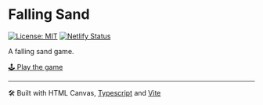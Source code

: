 # Falling Sand

[![License: MIT](https://img.shields.io/badge/license-MIT-green)](./LICENSE.txt)
[![Netlify Status](https://api.netlify.com/api/v1/badges/654ef35a-d2c9-4b2c-bf63-228acc46406e/deploy-status)](https://app.netlify.com/sites/inspiring-wiles-7d10f1/deploys)

A falling sand game.

[🕹️ Play the game](https://sand.verybadfrags.com)

---

🛠️ Built with HTML Canvas, [Typescript](https://www.typescriptlang.org) and [Vite](https://vitejs.dev)
